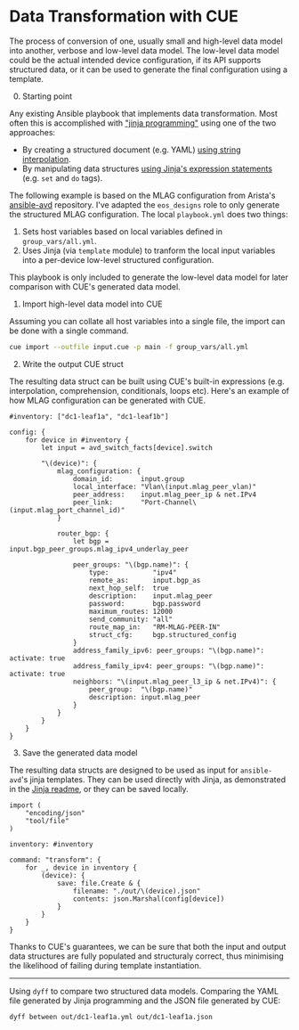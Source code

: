 # Data Transformation with CUE

The process of conversion of one, usually small and high-level data model into another, verbose and low-level data model. The low-level data model could be the actual intended device configuration, if its API supports structured data, or it can be used to generate the final configuration using a template.

0. Starting point

Any existing Ansible playbook that implements data transformation. Most often this is accomplished with ["jinja programming"]((https://twitter.com/privateip/status/1174410756181413889)) using one of the two approaches:

* By creating a structured document (e.g. YAML) [using string interpolation](https://gitlab.com/nvidia-networking/systems-engineering/poc-support/cumulus_ansible_modules-nvue/-/blob/main/roles/nvue/templates/features/bgp.j2).
* By manipulating data structures [using Jinja's expression statements](https://github.com/aristanetworks/ansible-avd/blob/devel/ansible_collections/arista/avd/roles/eos_designs/templates/underlay/vlans.j2) (e.g. `set` and `do` tags).

The following example is based on the MLAG configuration from Arista's [ansible-avd](https://github.com/aristanetworks/ansible-avd) repository. I've adapted the `eos_designs` role to only generate the structured MLAG configuration. The local `playbook.yml` does two things:

1. Sets host variables based on local variables defined in `group_vars/all.yml`.
2. Uses Jinja (via `template` module) to tranform the local input variables into a per-device low-level structured configuration.

This playbook is only included to generate the low-level data model for later comparison with CUE's generated data model.

1. Import high-level data model into CUE

Assuming you can collate all host variables into a single file, the import can be done with a single command.

```bash
cue import --outfile input.cue -p main -f group_vars/all.yml
```

2. Write the output CUE struct

The resulting data struct can be built using CUE's built-in expressions (e.g. interpolation, comprehension, conditionals, loops etc). Here's an example of how MLAG configuration can be generated with CUE. 

```cue
#inventory: ["dc1-leaf1a", "dc1-leaf1b"]

config: {
	for device in #inventory {
		let input = avd_switch_facts[device].switch

		"\(device)": {
			mlag_configuration: {
				domain_id:       input.group
				local_interface: "Vlan\(input.mlag_peer_vlan)"
				peer_address:    input.mlag_peer_ip & net.IPv4
				peer_link:       "Port-Channel\(input.mlag_port_channel_id)"
			}

			router_bgp: {
				let bgp = input.bgp_peer_groups.mlag_ipv4_underlay_peer
				
				peer_groups: "\(bgp.name)": {
					type:           "ipv4"
					remote_as:      input.bgp_as
					next_hop_self:  true
					description:    input.mlag_peer
					password:       bgp.password
					maximum_routes: 12000
					send_community: "all"
					route_map_in:   "RM-MLAG-PEER-IN"
					struct_cfg:     bgp.structured_config
				}
				address_family_ipv6: peer_groups: "\(bgp.name)": activate: true
				address_family_ipv4: peer_groups: "\(bgp.name)": activate: true
				neighbors: "\(input.mlag_peer_l3_ip & net.IPv4)": {
					peer_group:  "\(bgp.name)"
					description: input.mlag_peer
				}
			}
		}
	}
}
```


3. Save the generated data model

The resulting data structs are designed to be used as input for `ansible-avd`'s jinja templates. They can be used directly with Jinja, as demonstrated in the [Jinja readme](../jinja/README.md), or they can be saved locally.

```cue
import (
	"encoding/json"
	"tool/file"
)

inventory: #inventory

command: "transform": {
	for _, device in inventory {
		(device): {
			save: file.Create & {
				filename: "./out/\(device).json"
				contents: json.Marshal(config[device])
			}
		}
	}
}
```

Thanks to CUE's guarantees, we can be sure that both the input and output data structures are fully populated and structuraly correct, thus minimising the likelihood of failing during template instantiation.

---

Using `dyff` to compare two structured data models. Comparing the YAML file generated by Jinja programming and the JSON file generated by CUE:

```
dyff between out/dc1-leaf1a.yml out/dc1-leaf1a.json
```